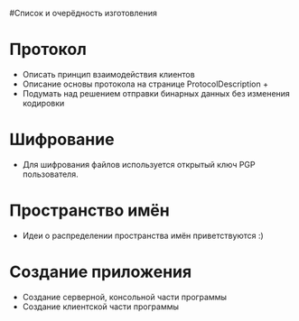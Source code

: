 #Список и очерёдность изготовления

# Протокол #
  * Описать принцип взаимодействия клиентов
  * Описание основы протокола на странице ProtocolDescription +
  * Подумать над решением отправки бинарных данных без изменения кодировки

# Шифрование #
  * Для шифрования файлов используется открытый ключ PGP пользователя.

# Пространство имён #
  * Идеи о распределении пространства имён приветствуются :)

# Создание приложения #
  * Создание серверной, консольной части программы
  * Создание клиентской части программы